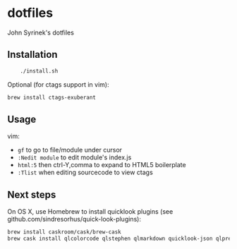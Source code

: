 # dotfiles
John Syrinek's dotfiles

## Installation
```sh
    ./install.sh
```

Optional (for ctags support in vim):
```sh
brew install ctags-exuberant
```

## Usage
vim:
* `gf` to go to file/module under cursor
* `:Nedit module` to edit module's index.js
* `html:5` then ctrl-Y,comma to expand to HTML5 boilerplate
* `:Tlist` when editing sourcecode to view ctags

## Next steps
On OS X, use Homebrew to install quicklook plugins (see github.com/sindresorhus/quick-look-plugins): 
```sh
brew install caskroom/cask/brew-cask
brew cask install qlcolorcode qlstephen qlmarkdown quicklook-json qlprettypatch quicklook-csv betterzipql qlimagesize webpquicklook suspicious-package
```

